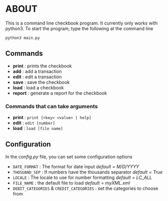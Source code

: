 # ABOUT
This is a command line checkbook program. It currently only works with python3.
To start the program, type the following at the command line

```
python3 main.py
```

## Commands

* **print**  : prints the checkbook
* **add**    : add a transaction
* **edit**   : edit a transaction
* **save**   : save the checkbook
* **load**   : load a checkbook
* **report** : generate a report for the checkbook

### Commands that can take arguments
* **print**  : ```print [<key> <value> | help]```
* **edit**   : ```edit [number]```
* **load**   : ```load [file name]```

## Configuration
In the *config.py* file, you can set some configuration options

* ```DATE_FORMAT``` : The format for date input *default = M/D/YYYY*
* ```THOSUAND_SEP``` :  If numbers have the thousands separator *default = True*
* ```LOCALE``` : The locale to use for number formatting *default = LC_ALL*
* ```FILE_NAME``` : the default file to load *default = myXML.xml*
* ```DEBIT_CATEGORIES``` & ```CREDIT_CATEGORIES``` : set the categories to choose from
